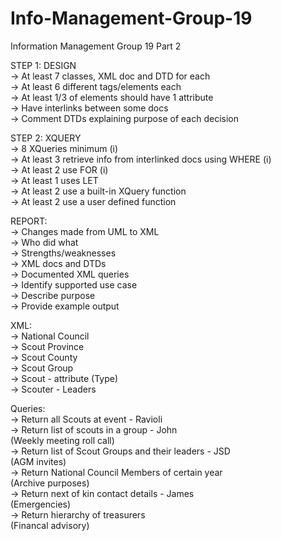 # Info-Management-Group-19

Information Management Group 19 Part 2 <br />

STEP 1: DESIGN <br />
    -> At least 7 classes, XML doc and DTD for each <br />
    -> At least 6 different tags/elements each <br />
    -> At least 1/3 of elements should have 1 attribute <br />
    -> Have interlinks between some docs <br />
    -> Comment DTDs explaining purpose of each decision <br />

STEP 2: XQUERY <br />
    -> 8 XQueries minimum (i)<br />
    -> At least 3 retrieve info from interlinked docs using WHERE (i)<br />
    -> At least 2 use FOR (i)<br />
    -> At least 1 uses LET <br />
    -> At least 2 use a built-in XQuery function <br />
    -> At least 2 use a user defined function <br />

REPORT: <br />
    -> Changes made from UML to XML <br />
    -> Who did what <br />
    -> Strengths/weaknesses <br />
    -> XML docs and DTDs <br />
    -> Documented XML queries <br />
        -> Identify supported use case <br />
        -> Describe purpose <br />
        -> Provide example output <br />

XML: <br />
    -> National Council  <br />
    -> Scout Province <br />
    -> Scout County   <br />
    -> Scout Group    <br />
    -> Scout - attribute (Type)   <br />
    -> Scouter - Leaders  <br />

Queries: <br />
    -> Return all Scouts at event - Ravioli<br />
    -> Return list of scouts in a group  - John <br />
        (Weekly meeting roll call) <br />
    -> Return list of Scout Groups and their leaders - JSD <br />
        (AGM invites) <br />
    -> Return National Council Members of certain year <br />
        (Archive purposes) <br />
    -> Return next of kin contact details  - James<br />
        (Emergencies) <br />
    ->  Return hierarchy of treasurers <br />
        (Financal advisory) <br/>
